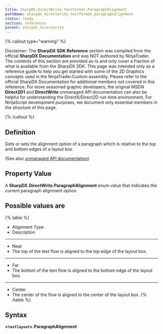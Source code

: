 ```yaml
---
title: SharpDX.DirectWrite.TextFormat.ParagraphAlignment
pathName: sharpdx_directwrite_textformat_paragraphalignment
status: ready
section: references
parent: sharpdx_directwrite
---
```


{% callout type="warning" %}

Disclaimer: The **SharpDX SDK Reference** section was compiled from the official **SharpDX Documentation** and was NOT authored by NinjaTrader. The contents of this section are provided as-is and only cover a fraction of what is available from the SharpDX SDK. This page was intended only as a reference guide to help you get started with some of the 2D Graphics concepts used in the NinjaTrader.Custom assembly. Please refer to the official SharpDX Documentation for additional members not covered in this reference. For more seasoned graphic developers, the original MSDN **Direct2D1** and **DirectWrite** unmanaged API documentation can also be helpful for understanding the DirectX/Direct2D run-time environment. For NinjaScript development purposes, we document only essential members in the structure of this page.

{% /callout %}

## Definition

Gets or sets the alignment option of a paragraph which is relative to the top and bottom edges of a layout box.

(See also [unmanaged API documentation](https://msdn.microsoft.com/en-us/library/dd316675.aspx))

## Property Value

A **SharpDX.DirectWrite.ParagraphAlignment** enum value that indicates the current paragraph alignment option.

## Possible values are

{% table %}

* Alignment Type
* Description

---

* Near
* The top of the text flow is aligned to the top edge of the layout box.

---

* Far
* The bottom of the text flow is aligned to the bottom edge of the layout box.

---

* Center
* The center of the flow is aligned to the center of the layout box.
{% /table %}

## Syntax

**<`textlayout`>.ParagraphAlignment**
